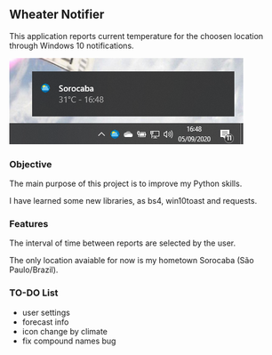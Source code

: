 <!-- Pedro Tortello sep/2020 -->
## Wheater Notifier
This application reports current temperature for the choosen location through Windows 10 notifications.

<img src="example.png" alt="image"/>


### Objective
The main purpose of this project is to improve my Python skills.

I have learned some new libraries, as bs4, win10toast and requests.


### Features
The interval of time between reports are selected by the user.

The only location avaiable for now is my hometown Sorocaba (São Paulo/Brazil).


### TO-DO List
- user settings
- forecast info
- icon change by climate
- fix compound names bug
